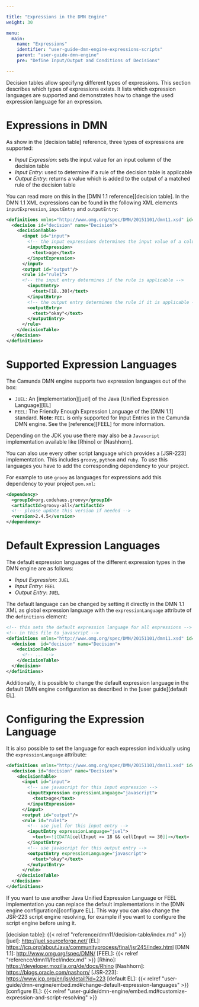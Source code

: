 ```yaml
---

title: "Expressions in the DMN Engine"
weight: 30

menu:
  main:
    name: "Expressions"
    identifier: "user-guide-dmn-engine-expressions-scripts"
    parent: "user-guide-dmn-engine"
    pre: "Define Input/Output and Conditions of Decisions"

---
```


Decision tables allow specifyng different types of expressions.
This section describes which types of expressions exists.
It lists which expression languages are supported and demonstrates how to change the used expression language for an expression.

# Expressions in DMN

As show in the [decision table] reference, three types of expressions are supported:

- *Input Expression*: sets the input value for an input column
  of the decision table
- *Input Entry*: used to determine if a rule of the decision
  table is applicable
- *Output Entry*: returns a value which is added to the output of a matched rule
  of the decision table

You can read more on this in the [DMN 1.1 reference][decision table]. In
the DMN 1.1 XML expressions can be found in the following XML
elements `inputExpression`, `inputEntry` and `outputEntry`:

```xml
<definitions xmlns="http://www.omg.org/spec/DMN/20151101/dmn11.xsd" id="definitions" name="definitions" namespace="http://camunda.org/schema/1.0/dmn">
  <decision id="decision" name="Decision">
    <decisionTable>
      <input id="input">
        <!-- the input expressions determines the input value of a column -->
        <inputExpression>
          <text>age</text>
        </inputExpression>
      </input>
      <output id="output"/>
      <rule id="rule1">
      <!-- the input entry determines if the rule is applicable -->
        <inputEntry>
          <text>[18..30]</text>
        </inputEntry>
        <!-- the output entry determines the rule if it is applicable -->
        <outputEntry>
          <text>"okay"</text>
        </outputEntry>
      </rule>
    </decisionTable>
  </decision>
</definitions>
```

# Supported Expression Languages

The Camunda DMN engine supports two expression languages out of the box:

- `JUEL`: An [implementation][juel] of the Java [Unified Expression Language][EL]
- `FEEL`: The Friendly Enough Expression Language of the [DMN 1.1] standard.
  **Note**: `FEEL` is only supported for Input Entries in the Camunda DMN
  engine. See the [reference][FEEL] for more information.

Depending on the JDK you use there may also be a `Javascript` implementation
available like [Rhino] or [Nashhorn].

You can also use every other script language which provides a [JSR-223]
implementation. This includes `groovy`, `python` and `ruby`. To use this
languages you have to add the corresponding dependency to your project.

For example to use `grooy` as languages for expressions add this dependency
to your project `pom.xml`:

```xml
<dependency>
  <groupId>org.codehaus.groovy</groupId>
  <artifactId>groovy-all</artifactId>
  <!-- please update this version if needed -->
  <version>2.4.5</version>
</dependency>
```

# Default Expression Languages

The default expression languages of the different expression types in the
DMN engine are as follows:

- *Input Expression*: `JUEL`
- *Input Entry*: `FEEL`
- *Output Entry*: `JUEL`

The default language can be changed by setting it directly in the DMN 1.1 XML as global expression language with the `expressionLanguage` attribute of
the `definitions` element:

```xml
<!-- this sets the default expression language for all expressions -->
<!-- in this file to javascript -->
<definitions xmlns="http://www.omg.org/spec/DMN/20151101/dmn11.xsd" id="definitions" name="definitions" namespace="http://camunda.org/schema/1.0/dmn" expressionLanguage="javascript">
  <decision  id="decision" name="Decision">
    <decisionTable>
      <!-- ... -->
    </decisionTable>
  </decision>
</definitions>
```

Additionally, it is possible to change the default expression language in the default DMN engine configuration as described in the [user guide][default EL].


# Configuring the Expression Language

It is also possible to set the language for each expression individually using the `expressionLanguage` attribute:

```xml
<definitions xmlns="http://www.omg.org/spec/DMN/20151101/dmn11.xsd" id="definitions" name="definitions" namespace="http://camunda.org/schema/1.0/dmn">
  <decision id="decision" name="Decision">
    <decisionTable>
      <input id="input">
        <!-- use javascript for this input expression -->
        <inputExpression expressionLanguage="javascript">
          <text>age</text>
        </inputExpression>
      </input>
      <output id="output"/>
      <rule id="rule1">
        <!-- use juel for this input entry -->
        <inputEntry expressionLanguage="juel">
          <text><![CDATA[cellInput >= 18 && cellInput <= 30]]></text>
        </inputEntry>
        <!-- use javascript for this output entry -->
        <outputEntry expressionLanguage="javascript">
          <text>"okay"</text>
        </outputEntry>
      </rule>
    </decisionTable>
  </decision>
</definitions>
```

If you want to use another Java Unified Expression Language or FEEL
implementation you can replace the default implementations in the
[DMN engine configuration][configure EL]. This way you can also change
the JSR-223 script engine resolving, for example if you want to configure
the script engine before using it.


[decision table]: {{< relref "reference/dmn11/decision-table/index.md" >}}
[juel]: http://juel.sourceforge.net/
[EL]: https://jcp.org/aboutJava/communityprocess/final/jsr245/index.html
[DMN 1.1]: http://www.omg.org/spec/DMN/
[FEEL]: {{< relref "reference/dmn11/feel/index.md" >}}
[Rhino]: https://developer.mozilla.org/de/docs/Rhino
[Nashhorn]: https://blogs.oracle.com/nashorn/
[JSR-223]: https://www.jcp.org/en/jsr/detail?id=223
[default EL]: {{< relref "user-guide/dmn-engine/embed.md#change-default-expression-languages" >}}
[configure EL]: {{< relref "user-guide/dmn-engine/embed.md#customize-expression-and-script-resolving" >}}
